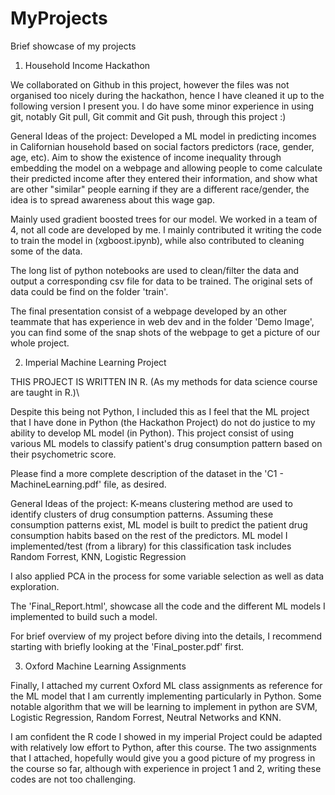 # MyProjects
Brief showcase of my projects

1. Household Income Hackathon

We collaborated on Github in this project, however the files was not organised too nicely during the hackathon, hence I have cleaned it up to the following version I present you. I do have some minor experience in using git, notably Git pull, Git commit and Git push, through this project :)

General Ideas of the project:
Developed a ML model in predicting incomes in Californian household based on social factors predictors (race, gender, age, etc). Aim to show the existence of income inequality through embedding the model on a webpage and allowing people to come calculate their predicted income after they entered their information, and show what are other "similar" people earning if they are a different race/gender, the idea is to spread awareness about this wage gap.

Mainly used gradient boosted trees for our model. We worked in a team of 4, not all code are developed by me. I mainly contributed it writing the code to train the model in (xgboost.ipynb), while also contributed to cleaning some of the data.

The long list of python notebooks are used to clean/filter the data and output a corresponding csv file for data to be trained. The original sets of data could be find on the folder 'train'.

The final presentation consist of a webpage developed by an other teammate that has experience in web dev and in the folder 'Demo Image', you can find some of the snap shots of the webpage to get a picture of our whole project.


2. Imperial Machine Learning Project

THIS PROJECT IS WRITTEN IN R. (As my methods for data science course are taught in R.)\

Despite this being not Python, I included this as I feel that the ML project that I have done in Python (the Hackathon Project) do not do justice to my ability to develop ML model (in Python). This project consist of using various ML models to classify patient's drug consumption pattern based on their psychometric score.

Please find a more complete description of the dataset in the 'C1 - MachineLearning.pdf' file, as desired.

General Ideas of the project:
K-means clustering method are used to identify clusters of drug consumption patterns. Assuming these consumption patterns exist, ML model is built to predict the patient drug consumption habits based on the rest of the predictors. ML model I implemented/test (from a library) for this classification task includes Random Forrest, KNN, Logistic Regression

I also applied PCA in the process for some variable selection as well as data exploration.

The 'Final_Report.html', showcase all the code and the different ML models I implemented to build such a model.

For brief overview of my project before diving into the details, I recommend starting with briefly looking at the 'Final_poster.pdf' first.



3. Oxford Machine Learning Assignments

Finally, I attached my current Oxford ML class assignments as reference for the ML model that I am currently implementing particularly in Python. Some notable algorithm that we will be learning to implement in python are SVM, Logistic Regression, Random Forrest, Neutral Networks  and KNN.

I am confident the R code I showed in my imperial Project could be adapted with relatively low effort to Python, after this course. The two assignments that I attached, hopefully would give you a good picture of my progress in the course so far, although with experience in project 1 and 2, writing these codes are not too challenging.
